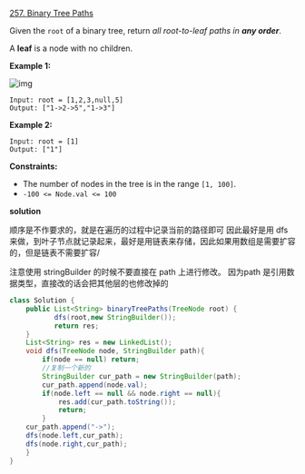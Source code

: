 [257. Binary Tree Paths](https://leetcode.com/problems/binary-tree-paths/)

Given the `root` of a binary tree, return *all root-to-leaf paths in **any order***.

A **leaf** is a node with no children.

 

**Example 1:**

![img](https://assets.leetcode.com/uploads/2021/03/12/paths-tree.jpg)

```
Input: root = [1,2,3,null,5]
Output: ["1->2->5","1->3"]
```

**Example 2:**

```
Input: root = [1]
Output: ["1"]
```


**Constraints:**

- The number of nodes in the tree is in the range `[1, 100]`.
- `-100 <= Node.val <= 100`


**solution**

顺序是不作要求的，就是在遍历的过程中记录当前的路径即可
因此最好是用 dfs 来做，到叶子节点就记录起来，最好是用链表来存储，因此如果用数组是需要扩容的，但是链表不需要扩容/

注意使用 stringBuilder 的时候不要直接在 path 上进行修改。
因为path 是引用数据类型，直接改的话会把其他层的也修改掉的

```java
class Solution {
    public List<String> binaryTreePaths(TreeNode root) {
           dfs(root,new StringBuilder());
           return res;   
    }
    List<String> res = new LinkedList();
    void dfs(TreeNode node, StringBuilder path){
        if(node == null) return;
        //复制一个新的 
        StringBuilder cur_path = new StringBuilder(path);
        cur_path.append(node.val);
        if(node.left == null && node.right == null){
            res.add(cur_path.toString());
            return; 
        }
    cur_path.append("->");
    dfs(node.left,cur_path);
    dfs(node.right,cur_path);
    }
}
```
